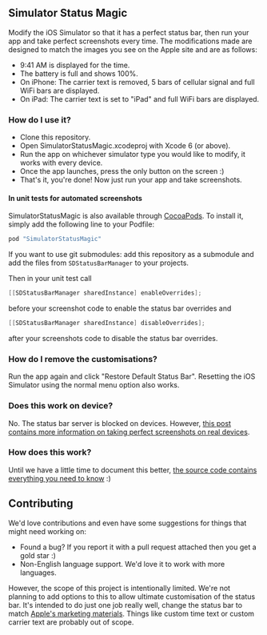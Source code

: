 ## Simulator Status Magic

Modify the iOS Simulator so that it has a perfect status bar, then run your app and take perfect screenshots every time. The modifications made are designed to match the images you see on the Apple site and are as follows:

* 9:41 AM is displayed for the time.
* The battery is full and shows 100%.
* On iPhone: The carrier text is removed, 5 bars of cellular signal and full WiFi bars are displayed.
* On iPad: The carrier text is set to "iPad" and full WiFi bars are displayed.

### How do I use it?

* Clone this repository.
* Open SimulatorStatusMagic.xcodeproj with Xcode 6 (or above).
* Run the app on whichever simulator type you would like to modify, it works with every device.
* Once the app launches, press the only button on the screen :)
* That's it, you're done! Now just run your app and take screenshots.

#### In unit tests for automated screenshots 

SimulatorStatusMagic is also available through [CocoaPods](http://cocoapods.org). To install
it, simply add the following line to your Podfile:
```ruby
pod "SimulatorStatusMagic"
```
If you want to use git submodules: add this repository as a submodule and add the files from ```SDStatusBarManager``` to your projects.

Then in your unit test call
```objectivec
[[SDStatusBarManager sharedInstance] enableOverrides];
```
before your screenshot code to enable the status bar overrides and
```objectivec
[[SDStatusBarManager sharedInstance] disableOverrides];
```
after your screenshots code to disable the status bar overrides.

### How do I remove the customisations?

Run the app again and click "Restore Default Status Bar". Resetting the iOS Simulator using the normal menu option also works.

### Does this work on device?

No. The status bar server is blocked on devices. However, [this post contains more information on taking perfect screenshots on real devices](http://shinydevelopment.com/blog/status-magic-and-iphone6-screen-sizes/).

### How does this work?

Until we have a little time to document this better, [the source code contains everything you need to know](https://github.com/shinydevelopment/SimulatorStatusMagic/blob/master/SimulatorStatusMagic/SDStatusBarManager.m) :)

## Contributing

We'd love contributions and even have some suggestions for things that might need working on:

* Found a bug? If you report it with a pull request attached then you get a gold star :)
* Non-English language support. We'd love it to work with more languages.

However, the scope of this project is intentionally limited. We're not planning to add options to this to allow ultimate customisation of the status bar. It's intended to do just one job really well, change the status bar to match [Apple's marketing materials](http://www.apple.com/ios/). Things like custom time text or custom carrier text are probably out of scope.
